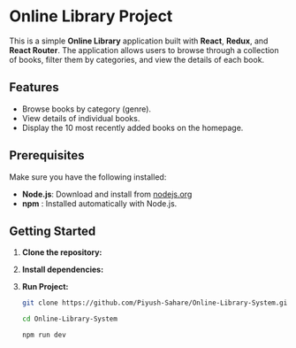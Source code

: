 # Online Library Project

This is a simple **Online Library** application built with **React**, **Redux**, and **React Router**. The application allows users to browse through a collection of books, filter them by categories, and view the details of each book.

## Features

- Browse books by category (genre).
- View details of individual books.
- Display the 10 most recently added books on the homepage.

## Prerequisites

Make sure you have the following installed:

- **Node.js**: Download and install from [nodejs.org](https://nodejs.org/)
- **npm** : Installed automatically with Node.js.

## Getting Started

1. **Clone the repository:**
2. **Install dependencies:**
3. **Run Project:**

   ```bash
   git clone https://github.com/Piyush-Sahare/Online-Library-System.git

   cd Online-Library-System

   npm run dev
